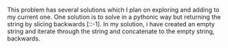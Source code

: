 This problem has several solutions which I plan on exploring and adding to my current one.  One solution is to solve in a pythonic way but returning the string by slicing backwards [::-1].  In my solution, i have created an empty string and iterate through the string and concatenate to the empty string, backwards.
